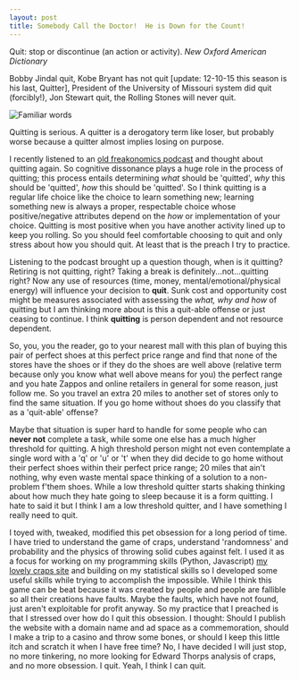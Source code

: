 ```yaml
---
layout: post
title: Somebody Call the Doctor!  He is Down for the Count!
---
```

Quit: stop or discontinue (an action or activity). *New Oxford American Dictionary*

Bobby Jindal quit, Kobe Bryant has not quit [update: 12-10-15 this season is his last, Quitter], President of the University of Missouri system did quit (forcibly!), Jon Stewart quit, the Rolling Stones will never quit.  

![Familiar words](http://ecx.images-amazon.com/images/I/61QPcL8EpxL._SY355_.jpg)

Quitting is serious.  A quitter is a derogatory term like loser, but probably worse because a quitter almost implies losing on purpose.

I recently listened to an [old freakonomics podcast](http://freakonomics.com/2014/05/29/the-upside-of-quitting-a-freakonomics-radio-rebroadcast/) and thought about quitting again.  So cognitive dissonance plays a huge role in the process of quitting; this process entails determining *what* should be 'quitted', *why* this should be 'quitted', *how* this should be 'quitted'.  So I think quitting is a regular life choice like the choice to learn something new; learning something new is always a proper, respectable choice whose positive/negative attributes depend on the *how* or implementation of your choice.  Quitting is most positive when you have another activity lined up to keep you rolling.  So you should feel comfortable choosing to quit and only stress about how you should quit.  At least that is the preach I try to practice.

Listening to the podcast brought up a question though, when is it quitting?  Retiring is not quitting, right?  Taking a break is definitely...not...quitting right?  Now any use of resources (time, money, mental/emotional/physical energy) will influence your decision to **quit**.  Sunk cost and opportunity cost might be measures associated with assessing the *what, why and how* of quitting but I am thinking more about is this a quit-able offense or just ceasing to continue.  I think **quitting** is person dependent and not resource dependent. 

So, you, you the reader, go to your nearest mall with this plan of buying this pair of perfect shoes at this perfect price range and find that none of the stores have the shoes or if they do the shoes are well above (relative term because only you know what well above means for you) the perfect range and you hate Zappos and online retailers in general for some reason, just follow me.  So you travel an extra 20 miles to another set of stores only to find the same situation.  If you go home without shoes do you classify that as a 'quit-able' offense?  

Maybe that situation is super hard to handle for some people who can **never not** complete a task, while some one else has a much higher threshold for quitting.  A high threshold person might not even contemplate a single word with a 'q' or 'u' or 't' when they did decide to go home without their perfect shoes within their perfect price range; 20 miles that ain't nothing, why even waste mental space thinking of a solution to a non-problem f'them shoes.  While a low threshold quitter starts shaking thinking about how much they hate going to sleep because it is a form quitting.  I hate to said it but I think I am a low threshold quitter, and I have something I really need to quit.

I toyed with, tweaked, modified this pet obsession for a long period of time.  I have tried to understand the game of craps, understand 'randomness' and probability and the physics of throwing solid cubes against felt.  I used it as a focus for working on my programming skills (Python, Javascript) [my lovely craps site](http://computerjunction.github.io/index.html) and building on my statistical skills so I developed some useful skills while trying to accomplish the impossible.  While I think this game can be beat because it was created by people and people are fallible so all their creations have faults. Maybe the faults, which have not found, just aren't exploitable for profit anyway.  So my practice that I preached is that I stressed over how do I quit this obsession. I thought: Should I publish the website with a domain name and ad space as a commemoration, should I make a trip to a casino and throw some bones, or should I keep this little itch and scratch it when I have free time?  No, I have decided I will just stop, no more tinkering, no more looking for Edward Thorps analysis of craps, and no more obsession.  I quit.  Yeah, I think I can quit.  